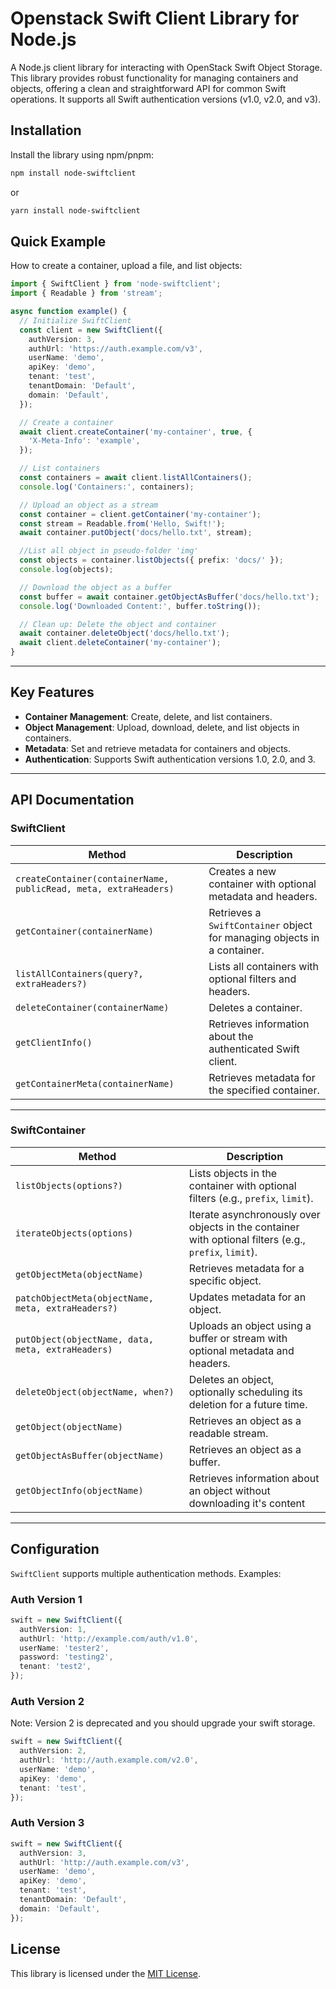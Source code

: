 # Openstack Swift Client Library for Node.js

A Node.js client library for interacting with OpenStack Swift Object Storage. This library provides robust functionality for managing containers and objects, offering a clean and straightforward API for common Swift operations.
It supports all Swift authentication versions (v1.0, v2.0, and v3).

## **Installation**

Install the library using npm/pnpm:

```bash
npm install node-swiftclient
```

or

```bash
yarn install node-swiftclient
```

## Quick Example

How to create a container, upload a file, and list objects:

```typescript
import { SwiftClient } from 'node-swiftclient';
import { Readable } from 'stream';

async function example() {
  // Initialize SwiftClient
  const client = new SwiftClient({
    authVersion: 3,
    authUrl: 'https://auth.example.com/v3',
    userName: 'demo',
    apiKey: 'demo',
    tenant: 'test',
    tenantDomain: 'Default',
    domain: 'Default',
  });

  // Create a container
  await client.createContainer('my-container', true, {
    'X-Meta-Info': 'example',
  });

  // List containers
  const containers = await client.listAllContainers();
  console.log('Containers:', containers);

  // Upload an object as a stream
  const container = client.getContainer('my-container');
  const stream = Readable.from('Hello, Swift!');
  await container.putObject('docs/hello.txt', stream);

  //List all object in pseudo-folder 'img'
  const objects = container.listObjects({ prefix: 'docs/' });
  console.log(objects);

  // Download the object as a buffer
  const buffer = await container.getObjectAsBuffer('docs/hello.txt');
  console.log('Downloaded Content:', buffer.toString());

  // Clean up: Delete the object and container
  await container.deleteObject('docs/hello.txt');
  await client.deleteContainer('my-container');
}
```

---

## Key Features

- **Container Management**: Create, delete, and list containers.
- **Object Management**: Upload, download, delete, and list objects in containers.
- **Metadata**: Set and retrieve metadata for containers and objects.
- **Authentication**: Supports Swift authentication versions 1.0, 2.0, and 3.

---

## API Documentation

### **SwiftClient**

| Method                                                           | Description                                                              |
| ---------------------------------------------------------------- | ------------------------------------------------------------------------ |
| `createContainer(containerName, publicRead, meta, extraHeaders)` | Creates a new container with optional metadata and headers.              |
| `getContainer(containerName)`                                    | Retrieves a `SwiftContainer` object for managing objects in a container. |
| `listAllContainers(query?, extraHeaders?)`                       | Lists all containers with optional filters and headers.                  |
| `deleteContainer(containerName)`                                 | Deletes a container.                                                     |
| `getClientInfo()`                                                | Retrieves information about the authenticated Swift client.              |
| `getContainerMeta(containerName)`                                | Retrieves metadata for the specified container.                          |

---

### **SwiftContainer**

| Method                                             | Description                                                                                           |
| -------------------------------------------------- | ----------------------------------------------------------------------------------------------------- |
| `listObjects(options?)`                            | Lists objects in the container with optional filters (e.g., `prefix`, `limit`).                       |
| `iterateObjects(options)`                          | Iterate asynchronously over objects in the container with optional filters (e.g., `prefix`, `limit`). |
| `getObjectMeta(objectName)`                        | Retrieves metadata for a specific object.                                                             |
| `patchObjectMeta(objectName, meta, extraHeaders?)` | Updates metadata for an object.                                                                       |
| `putObject(objectName, data, meta, extraHeaders)`  | Uploads an object using a buffer or stream with optional metadata and headers.                        |
| `deleteObject(objectName, when?)`                  | Deletes an object, optionally scheduling its deletion for a future time.                              |
| `getObject(objectName)`                            | Retrieves an object as a readable stream.                                                             |
| `getObjectAsBuffer(objectName)`                    | Retrieves an object as a buffer.                                                                      |
| `getObjectInfo(objectName)`                        | Retrieves information about an object without downloading it's content                                |

---

## Configuration

`SwiftClient` supports multiple authentication methods. Examples:

### Auth Version 1

```typescript
swift = new SwiftClient({
  authVersion: 1,
  authUrl: 'http://example.com/auth/v1.0',
  userName: 'tester2',
  password: 'testing2',
  tenant: 'test2',
});
```

### Auth Version 2

Note: Version 2 is deprecated and you should upgrade your swift storage.

```typescript
swift = new SwiftClient({
  authVersion: 2,
  authUrl: 'http://auth.example.com/v2.0',
  userName: 'demo',
  apiKey: 'demo',
  tenant: 'test',
});
```

### Auth Version 3

```typescript
swift = new SwiftClient({
  authVersion: 3,
  authUrl: 'http://auth.example.com/v3',
  userName: 'demo',
  apiKey: 'demo',
  tenant: 'test',
  tenantDomain: 'Default',
  domain: 'Default',
});
```

## License

This library is licensed under the [MIT License](LICENSE).
